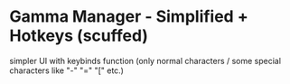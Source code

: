 # Gamma Manager - Simplified + Hotkeys (scuffed)

simpler UI with keybinds function (only normal characters / some special characters like "-" "=" "[" etc.)
